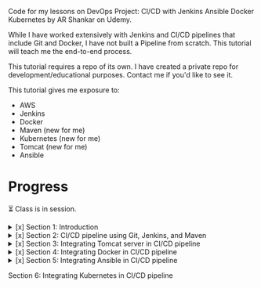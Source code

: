 Code for my lessons on DevOps Project: CI/CD with Jenkins Ansible Docker Kubernetes by AR Shankar on Udemy.

While I have worked extensively with Jenkins and CI/CD pipelines that include Git and Docker, I have not 
built a Pipeline from scratch. This tutorial will teach me the end-to-end process.

This tutorial requires a repo of its own. I have created a private repo for development/educational purposes.
Contact me if you'd like to see it.

This tutorial gives me exposure to:
- AWS
- Jenkins
- Docker
- Maven (new for me)
- Kubernetes (new for me)
- Tomcat (new for me)
- Ansible

# Progress
:hourglass_flowing_sand: Class is in session.

<details>
<summary>[x] Section 1: Introduction</summary>

- [x] 1. Introduction
- [x] 2. What do we cover
- [x] 3. What is CI and CD
- [x] 4. Resources to Setup Simple CI/CD Pipeline
- [x] 5. Resources before starting
</details>

<details>
<summary>[x] Section 2: CI/CD pipeline using Git, Jenkins, and Maven</summary>

- [x] 6. Jenkins Installation
- [x] 7. Run Frist Jenkins Job
- [x] 8. Git Setup
- [x] 9. Maven Setup
- [x] 10. Create first Maven job
</details>

<details>
<summary>[x] Section 3: Integrating Tomcat server in CI/CD pipeline</summary>

- [x] 11. Tomcat Server setup
- [x] 12. Deploy a war file on Tomcat VM using Jenkins
- [x] 13. Deploy on VM through PollSCM
</details>


<details>
<summary>[x] Section 4: Integrating Docker in CI/CD pipeline</summary>

- [x] 14. Docker Setup
- [x] 15. Integrating Docker with Jenkins
- [x] 16. Jenkins Job to copy artifacts on to DockerHost
- [x] 17. Create a Dockerfile
- [x] 18. Deploy a war file on Docker container using Jenkins
</details>

<details>
<summary>[x] Section 5: Integrating Ansible in CI/CD pipeline</summary>

- [x] 19. Ansible setup
- [x] 20. Integrate Ansible with Jenkins
- [x] 21. Creating an Ansible playbook
- [x] 22. Common issues faced during practice
- [x] 23. Run Ansible playbooks from Jenkins
- [x] 24. Update Ansible Playbooks to delete and create docker containers
- [x] 25. DockerHub Integration with Ansible
- [x] 26. Tagging Docker image using Ansible playbooks
- [x] 27. Jenkins job to deploy on Docker container through Dockerhub
- [x] 28. Jenkins job to deploy a war file on Docker container using Ansible
</details>


Section 6: Integrating Kubernetes in CI/CD pipeline
